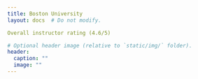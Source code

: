 ```yaml
---
title: Boston University
layout: docs  # Do not modify.

Overall instructor rating (4.6/5)

# Optional header image (relative to `static/img/` folder).
header:
  caption: ""
  image: ""
---
```


